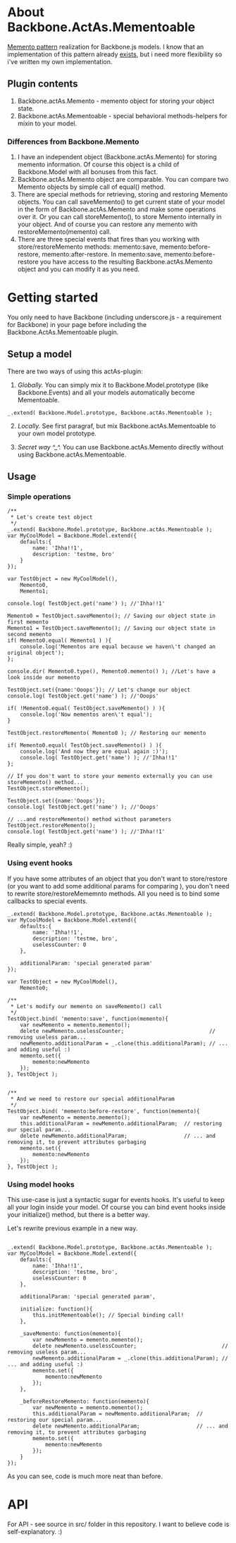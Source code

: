 # About Backbone.ActAs.Mementoable

[Memento pattern](http://sourcemaking.com/design_patterns/memento) realization for Backbone.js models.
I know that an implementation of this pattern already [exists](https://github.com/derickbailey/backbone.memento),
but i need more flexibility so i've written my own implementation.

## Plugin contents

1.	Backbone.actAs.Memento - memento object for storing your object state.
2.	Backbone.actAs.Mementoable - special behavioral methods-helpers for mixin to your model.

### Differences from Backbone.Memento

1.	I have an independent object (Backbone.actAs.Memento) for storing memento information.
	Of course this object is a child of Backbone.Model with all bonuses from this fact.
2.	Backbone.actAs.Memento object are comparable. You can compare two Memento objects by simple call of equal() method.
3.	There are special methods for retrieving, storing and restoring Memento objects.
	You can call saveMemento() to get current state of your model in the form of Backbone.actAs.Memento and make some operations over it.
	Or you can call storeMemento(), to store Memento internally in your object.
	And of course you can restore any memento with restoreMemento(memento) call.
4.	There are three special events that fires than you working with store/restoreMemento methods: memento:save, memento:before-restore, memento:after-restore.
	In memento:save, memento:before-restore you have access to the resulting Backbone.actAs.Memento object and you can modify it as you need.

# Getting started

You only need to have Backbone (including underscore.js - a requirement for Backbone) in your page before including the Backbone.ActAs.Mementoable plugin.

## Setup a model

There are two ways of using this actAs-plugin:

1.	*Globally.* You can simply mix it to Backbone.Model.prototype (like Backbone.Events) and all your models automatically become Mementoable.
````
_.extend( Backbone.Model.prototype, Backbone.actAs.Mementoable );
````

2.	*Locally.* See first paragraf, but mix Backbone.actAs.Mementoable to your own model prototype.

3.	*Secret way ^_^.* You can use Backbone.actAs.Memento directly without using Backbone.actAs.Mementoable.

## Usage

### Simple operations

````
/**
 * Let's create test object
 */
_.extend( Backbone.Model.prototype, Backbone.actAs.Mementoable );
var MyCoolModel = Backbone.Model.extend({
	defaults:{
		name: 'Ihha!!1',
		description: 'testme, bro'
	}
});

var TestObject = new MyCoolModel(),
	Memento0,
	Memento1;

console.log( TestObject.get('name') ); //'Ihha!!1'

Memento0 = TestObject.saveMemento(); // Saving our object state in first memento
Memento1 = TestObject.saveMemento(); // Saving our object state in second memento
if( Memento0.equal( Memento1 ) ){
	console.log('Mementos are equal because we haven\'t changed an original object');
};

console.dir( Memento0.type(), Memento0.memento() ); //Let's have a look inside our memento

TestObject.set({name:'Ooops'}); // Let's change our object
console.log( TestObject.get('name') ); //'Ooops'

if( !Memento0.equal( TestObject.saveMemento() ) ){
	console.log('Now mementos aren\'t equal');
}

TestObject.restoreMemento( Memento0 ); // Restoring our memento

if( Memento0.equal( TestObject.saveMemento() ) ){
	console.log('And now they are equal again :)');
	console.log( TestObject.get('name') ); //'Ihha!!1'
};

// If you don't want to store your memento externally you can use storeMemento() method...
TestObject.storeMemento();

TestObject.set({name:'Ooops'});
console.log( TestObject.get('name') ); //'Ooops'

// ...and restoreMemento() method without parameters
TestObject.restoreMemento();
console.log( TestObject.get('name') ); //'Ihha!!1'

````
Really simple, yeah? :)

### Using event hooks

If you have some attributes of an object that you don't want to store/restore
(or you want to add some additional params for comparing ),
you don't need to rewrite store/restoreMememnto methods. All you need is to bind
some callbacks to special events.

````
_.extend( Backbone.Model.prototype, Backbone.actAs.Mementoable );
var MyCoolModel = Backbone.Model.extend({
	defaults:{
		name: 'Ihha!!1',
		description: 'testme, bro',
		uselessCounter: 0
	},

	additionalParam: 'special generated param'
});

var TestObject = new MyCoolModel(),
	Memento0;

/**
 * Let's modify our memento on saveMememto() call
 */
TestObject.bind( 'memento:save', function(memento){
	var newMemento = memento.memento();
	delete newMemento.uselessCounter;							// removing useless param...
	newMemento.additionalParam = _.clone(this.additionalParam);	// ... and adding useful :)
	memento.set({
		memento:newMemento
	});
}, TestObject );


/**
 * And we need to restore our special additionalParam
 */
TestObject.bind( 'memento:before-restore', function(memento){
	var newMemento = memento.memento();
	this.additionalParam = newMemento.additionalParam;	// restoring our special param...
	delete newMemento.additionalParam;					// ... and removing it, to prevent attributes garbaging
	memento.set({
		memento:newMemento
	});
}, TestObject );

````

### Using model hooks

This use-case is just a syntactic sugar for events hooks. It's useful to keep all your login inside your model.
Of course you can bind event hooks inside your initialize() method, but there is a better way.

Let's rewrite previous example in a new way.

````

_.extend( Backbone.Model.prototype, Backbone.actAs.Mementoable );
var MyCoolModel = Backbone.Model.extend({
	defaults:{
		name: 'Ihha!!1',
		description: 'testme, bro',
		uselessCounter: 0
	},

	additionalParam: 'special generated param',

	initialize: function(){
		this.initMementoable(); // Special binding call!
	},

	_saveMemento: function(memento){
		var newMemento = memento.memento();
		delete newMemento.uselessCounter;							// removing useless param...
		newMemento.additionalParam = _.clone(this.additionalParam);	// ... and adding useful :)
		memento.set({
			memento:newMemento
		});
	},

	_beforeRestoreMemento: function(memento){
		var newMemento = memento.memento();
		this.additionalParam = newMemento.additionalParam;	// restoring our special param...
		delete newMemento.additionalParam;					// ... and removing it, to prevent attributes garbaging
		memento.set({
			memento:newMemento
		});
	}
});
````
As you can see, code is much more neat than before.

# API

For API - see source in src/ folder in this repository. I want to believe code is self-explanatory. :)